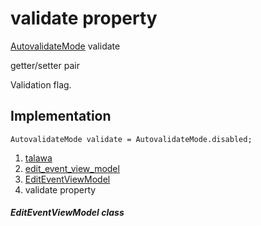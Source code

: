 
<div>

# validate property

</div>


[AutovalidateMode](https://api.flutter.dev/flutter/widgets/AutovalidateMode.html)
validate


getter/setter pair




Validation flag.



## Implementation

``` language-dart
AutovalidateMode validate = AutovalidateMode.disabled;
```







1.  [talawa](../../index.html)
2.  [edit_event_view_model](../../view_model_after_auth_view_models_event_view_models_edit_event_view_model/)
3.  [EditEventViewModel](../../view_model_after_auth_view_models_event_view_models_edit_event_view_model/EditEventViewModel-class.html)
4.  validate property

##### EditEventViewModel class







